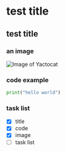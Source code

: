 # test title
## test title
### an image
![Image of Yactocat](https://octodex.github.com/images/yaktocat.png)
### code example
```Python
print("hello world")
```
### task list
- [X] title
- [X] code
- [X] image
- [ ] task list
